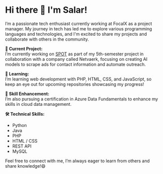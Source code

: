 # **Hi there 👋 I'm Salar!**  
I’m a passionate tech enthusiast currently working at FocalX as a project manager. My journey in tech has led me to explore various programming languages and technologies, and I'm excited to share my projects and collaborate with others in the community.

**🔭 Current Project:**  
I’m currently working on [SPOT](https://github.com/SalarKo/SPOT) as part of my 5th-semester project in collaboration with a company called Netvaerk, focusing on creating AI models to scrape ads for contact information and automate outreach.

**🌱 Learning:**  
I’m learning web development with PHP, HTML, CSS, and JavaScript, so keep an eye out for upcoming repositories showcasing my progress!

**🚀 Skill Enhancement:**  
I’m also pursuing a certification in Azure Data Fundamentals to enhance my skills in cloud data management.

**🛠️ Technical Skills:**  
- Python  
- Java  
- PHP  
- HTML / CSS  
- REST API  
- MySQL  

Feel free to connect with me, I’m always eager to learn from others and share knowledge!😄


